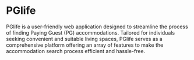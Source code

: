 # PGlife
PGlife is a user-friendly web application designed to streamline the process of finding Paying Guest (PG) accommodations. Tailored for individuals seeking convenient and suitable living spaces, PGlife serves as a comprehensive platform offering an array of features to make the accommodation search process efficient and hassle-free.
